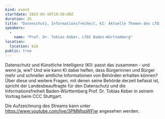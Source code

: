 ```yaml
---
kind: event
startdate: 2025-04-10T19:30:00Z
duration: 2h
title: "Datenschutz, Informationsfreiheit, KI: Aktuelle Themen des LfDI"
speakers:
  -
    name: "Prof. Dr. Tobias Keber, LfDI Baden-Württemberg"
location:
  location: bib
public: true
---
```

Datenschutz und Künstliche Intelligenz (KI): passt das zusammen - und wenn
ja, wie? Und wie kann KI dabei helfen, dass Bürgerinnen und Bürger mehr und
schneller amtliche Informationen von Behörden erhalten können? Über diese
und weitere Fragen, mit denen seine Behörde derzeit befasst ist, spricht
der Landesbeauftragte für den Datenschutz und die Informationsfreiheit
Baden-Württemberg Prof. Dr. Tobias Keber in seinem Vortrag beim CCC
Stuttgart.

Die Aufzeichnung des Streams kann unter https://www.youtube.com/live/3PMMlspWFjw  angesehen werden.
